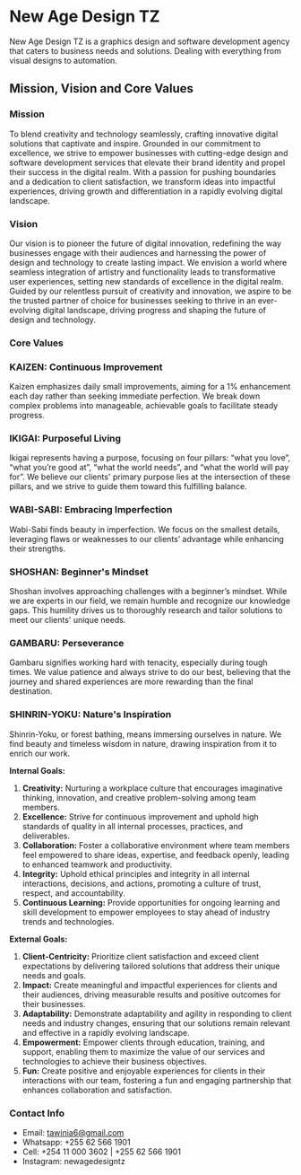 # New Age Design TZ

New Age Design TZ is a graphics design and software development agency that caters to business needs and solutions. Dealing with everything from visual designs to automation.

## Mission, Vision and Core Values

### Mission

To blend creativity and technology seamlessly, crafting innovative digital solutions that captivate and inspire. Grounded in our commitment to excellence, we strive to empower businesses with cutting-edge design and software development services that elevate their brand identity and propel their success in the digital realm. With a passion for pushing boundaries and a dedication to client satisfaction, we transform ideas into impactful experiences, driving growth and differentiation in a rapidly evolving digital landscape.

### Vision

Our vision is to pioneer the future of digital innovation, redefining the way businesses engage with their audiences and harnessing the power of design and technology to create lasting impact. We envision a world where seamless integration of artistry and functionality leads to transformative user experiences, setting new standards of excellence in the digital realm. Guided by our relentless pursuit of creativity and innovation, we aspire to be the trusted partner of choice for businesses seeking to thrive in an ever-evolving digital landscape, driving progress and shaping the future of design and technology.

### **Core Values**

### **KAIZEN: Continuous Improvement**

Kaizen emphasizes daily small improvements, aiming for a 1% enhancement each day rather than seeking immediate perfection. We break down complex problems into manageable, achievable goals to facilitate steady progress.

### **IKIGAI: Purposeful Living**

Ikigai represents having a purpose, focusing on four pillars: “what you love”, “what you’re good at”, “what the world needs”, and “what the world will pay for”. We believe our clients' primary purpose lies at the intersection of these pillars, and we strive to guide them toward this fulfilling balance.

### **WABI-SABI: Embracing Imperfection**

Wabi-Sabi finds beauty in imperfection. We focus on the smallest details, leveraging flaws or weaknesses to our clients’ advantage while enhancing their strengths.

### **SHOSHAN: Beginner's Mindset**

Shoshan involves approaching challenges with a beginner’s mindset. While we are experts in our field, we remain humble and recognize our knowledge gaps. This humility drives us to thoroughly research and tailor solutions to meet our clients' unique needs.

### **GAMBARU: Perseverance**

Gambaru signifies working hard with tenacity, especially during tough times. We value patience and always strive to do our best, believing that the journey and shared experiences are more rewarding than the final destination.

### **SHINRIN-YOKU: Nature's Inspiration**

Shinrin-Yoku, or forest bathing, means immersing ourselves in nature. We find beauty and timeless wisdom in nature, drawing inspiration from it to enrich our work.

**Internal Goals:**

1. **Creativity:** Nurturing a workplace culture that encourages imaginative thinking, innovation, and creative problem-solving among team members.
2. **Excellence:** Strive for continuous improvement and uphold high standards of quality in all internal processes, practices, and deliverables.
3. **Collaboration:** Foster a collaborative environment where team members feel empowered to share ideas, expertise, and feedback openly, leading to enhanced teamwork and productivity.
4. **Integrity:** Uphold ethical principles and integrity in all internal interactions, decisions, and actions, promoting a culture of trust, respect, and accountability.
5. **Continuous Learning:** Provide opportunities for ongoing learning and skill development to empower employees to stay ahead of industry trends and technologies.

**External Goals:**

1. **Client-Centricity:** Prioritize client satisfaction and exceed client expectations by delivering tailored solutions that address their unique needs and goals.
2. **Impact:** Create meaningful and impactful experiences for clients and their audiences, driving measurable results and positive outcomes for their businesses.
3. **Adaptability:** Demonstrate adaptability and agility in responding to client needs and industry changes, ensuring that our solutions remain relevant and effective in a rapidly evolving landscape.
4. **Empowerment:** Empower clients through education, training, and support, enabling them to maximize the value of our services and technologies to achieve their business objectives.
5. **Fun:** Create positive and enjoyable experiences for clients in their interactions with our team, fostering a fun and engaging partnership that enhances collaboration and satisfaction.

### Contact Info

- Email: [tawinia6@gmail.com](mailto:tawinia6@gmail.com)
- Whatsapp: +255 62 566 1901
- Cell: +254 11 000 3602 | +255 62 566 1901
- Instagram: newagedesigntz

<!---
NewAgeDesign/NewAgeDesign is a ✨ special ✨ repository because its `README.md` (this file) appears on your GitHub profile.
You can click the Preview link to take a look at your changes.
--->
